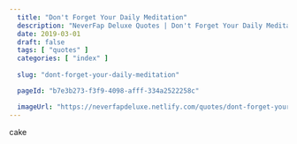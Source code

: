 ```yaml
---
  title: "Don't Forget Your Daily Meditation"
  description: "NeverFap Deluxe Quotes | Don't Forget Your Daily Meditation"
  date: 2019-03-01
  draft: false
  tags: [ "quotes" ]
  categories: [ "index" ]
  
  slug: "dont-forget-your-daily-meditation"

  pageId: "b7e3b273-f3f9-4098-afff-334a2522258c"

  imageUrl: "https://neverfapdeluxe.netlify.com/quotes/dont-forget-your-daily-meditation.png"
---
```


cake